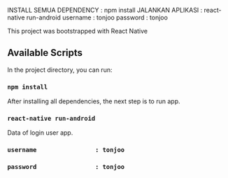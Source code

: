 INSTALL SEMUA DEPENDENCY : npm install
JALANKAN APLIKASI		 : react-native run-android
username				 : tonjoo
password				 : tonjoo

This project was bootstrapped with React Native

## Available Scripts

In the project directory, you can run:

### `npm install`

After installing all dependencies, the next step is to run app.<br>

### `react-native run-android`

Data of login user app.<br>

### `username				 : tonjoo`
### `password				 : tonjoo`